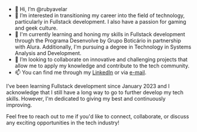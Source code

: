 - 👋 Hi, I’m @rubyavelar
- 👀 I’m interested in transitioning my career into the field of technology, particularly in Fullstack development. I also have a passion for gaming and geek culture.
- 🌱 I'm currently learning and honing my skills in Fullstack development through the Programa Desenvolve by Grupo Boticário in partnership with Alura. Additionally, I'm pursuing a degree in Technology in Systems Analysis and Development.
- 💞️ I’m looking to collaborate on innovative and challenging projects that allow me to apply my knowledge and contribute to the tech community.
- 📫 You can find me through my <a href="https://www.linkedin.com/in/rubia-avelar/">LinkedIn</a> or via <a href=mailto:rhs.avelar@gmail.com>e-mail</a>.

I’ve been learning Fullstack development since January 2023 and I acknowledge that I still have a long way to go to further develop my tech skills. However, I'm dedicated to giving my best and continuously improving.

Feel free to reach out to me if you'd like to connect, collaborate, or discuss any exciting opportunities in the tech industry!

<!---
rubyavelar/rubyavelar is a ✨ special ✨ repository because its `README.md` (this file) appears on your GitHub profile.
You can click the Preview link to take a look at your changes.
--->
